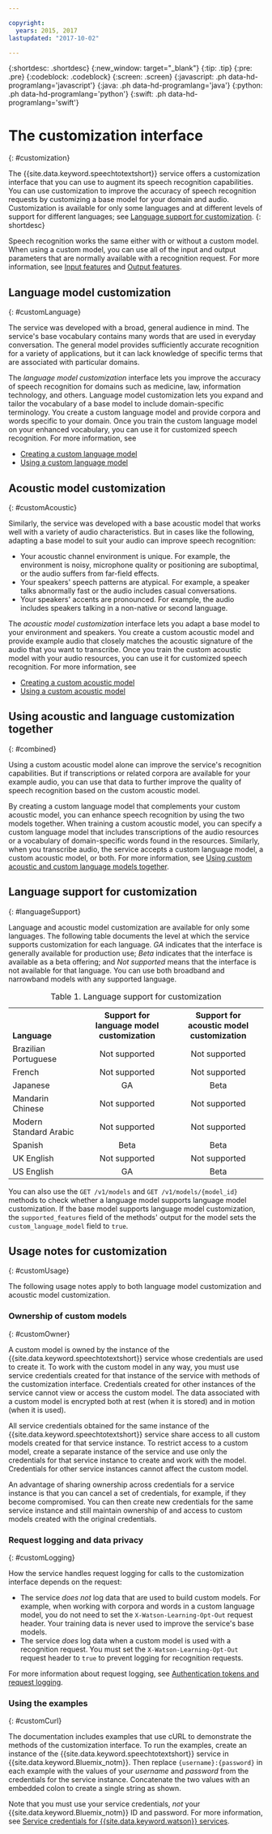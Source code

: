 ```yaml
---

copyright:
  years: 2015, 2017
lastupdated: "2017-10-02"

---
```


{:shortdesc: .shortdesc}
{:new_window: target="_blank"}
{:tip: .tip}
{:pre: .pre}
{:codeblock: .codeblock}
{:screen: .screen}
{:javascript: .ph data-hd-programlang='javascript'}
{:java: .ph data-hd-programlang='java'}
{:python: .ph data-hd-programlang='python'}
{:swift: .ph data-hd-programlang='swift'}

# The customization interface
{: #customization}

The {{site.data.keyword.speechtotextshort}} service offers a customization interface that you can use to augment its speech recognition capabilities. You can use customization to improve the accuracy of speech recognition requests by customizing a base model for your domain and audio. Customization is available for only some languages and at different levels of support for different languages; see [Language support for customization](#languageSupport).
{: shortdesc}

Speech recognition works the same either with or without a custom model. When using a custom model, you can use all of the input and output parameters that are normally available with a recognition request. For more information, see [Input features](/docs/services/speech-to-text/input.html) and [Output features](/docs/services/speech-to-text/output.html).

## Language model customization
{: #customLanguage}

The service was developed with a broad, general audience in mind. The service's base vocabulary contains many words that are used in everyday conversation. The general model provides sufficiently accurate recognition for a variety of applications, but it can lack knowledge of specific terms that are associated with particular domains.

The *language model customization* interface lets you improve the accuracy of speech recognition for domains such as medicine, law, information technology, and others. Language model customization lets you expand and tailor the vocabulary of a base model to include domain-specific terminology. You create a custom language model and provide corpora and words specific to your domain. Once you train the custom language model on your enhanced vocabulary, you can use it for customized speech recognition. For more information, see

-   [Creating a custom language model](/docs/services/speech-to-text/language-create.html)
-   [Using a custom language model](/docs/services/speech-to-text/language-use.html)

## Acoustic model customization
{: #customAcoustic}

Similarly, the service was developed with a base acoustic model that works well with a variety of audio characteristics. But in cases like the following, adapting a base model to suit your audio can improve speech recognition:

-   Your acoustic channel environment is unique. For example, the environment is noisy, microphone quality or positioning are suboptimal, or the audio suffers from far-field effects.
-   Your speakers' speech patterns are atypical. For example, a speaker talks abnormally fast or the audio includes casual conversations.
-   Your speakers' accents are pronounced. For example, the audio includes speakers talking in a non-native or second language.

The *acoustic model customization* interface lets you adapt a base model to your environment and speakers. You create a custom acoustic model and provide example audio that closely matches the acoustic signature of the audio that you want to transcribe. Once you train the custom acoustic model with your audio resources, you can use it for customized speech recognition. For more information, see

-   [Creating a custom acoustic model](/docs/services/speech-to-text/acoustic-create.html)
-   [Using a custom acoustic model](/docs/services/speech-to-text/acoustic-use.html)

## Using acoustic and language customization together
{: #combined}

Using a custom acoustic model alone can improve the service's recognition capabilities. But if transcriptions or related corpora are available for your example audio, you can use that data to further improve the quality of speech recognition based on the custom acoustic model.

By creating a custom language model that complements your custom acoustic model, you can enhance speech recognition by using the two models together. When training a custom acoustic model, you can specify a custom language model that includes transcriptions of the audio resources or a vocabulary of domain-specific words found in the resources. Similarly, when you transcribe audio, the service accepts a custom language model, a custom acoustic model, or both. For more information, see [Using custom acoustic and custom language models together](/docs/services/speech-to-text/acoustic-use.html#useBoth).

## Language support for customization
{: #languageSupport}

Language and acoustic model customization are available for only some languages. The following table documents the level at which the service supports customization for each language. *GA* indicates that the interface is generally available for production use; *Beta* indicates that the interface is available as a beta offering; and *Not supported* means that the interface is not available for that language. You can use both broadband and narrowband models with any supported language.

<table>
  <caption>Table 1. Language support for customization</caption>
  <tr>
    <th style="text-align:left; vertical-align:bottom; width 24%">
      Language
    </th>
    <th style="text-align:center; vertical-align:bottom; width 37%">
      Support for<br/>language model customization
    </th>
    <th style="text-align:center; vertical-align:bottom; width 37%">
      Support for <br/>acoustic model customization
    </th>
  </tr>
  <tr>
    <td>Brazilian Portuguese</td>
    <td style="text-align:center">Not supported</td>
    <td style="text-align:center">Not supported</td>
  </tr>
  <tr>
    <td>French</td>
    <td style="text-align:center">Not supported</td>
    <td style="text-align:center">Not supported</td>
  </tr>
  <tr>
    <td>Japanese</td>
    <td style="text-align:center">GA</td>
    <td style="text-align:center">Beta</td>
  </tr>
  <tr>
    <td>Mandarin Chinese</td>
    <td style="text-align:center">Not supported</td>
    <td style="text-align:center">Not supported</td>
  </tr>
  <tr>
    <td>Modern Standard Arabic</td>
    <td style="text-align:center">Not supported</td>
    <td style="text-align:center">Not supported</td>
  </tr>
  <tr>
    <td>Spanish</td>
    <td style="text-align:center">Beta</td>
    <td style="text-align:center">Beta</td>
  </tr>
  <tr>
    <td>UK English</td>
    <td style="text-align:center">Not supported</td>
    <td style="text-align:center">Not supported</td>
  </tr>
  <tr>
    <td>US English</td>
    <td style="text-align:center">GA</td>
    <td style="text-align:center">Beta</td>
  </tr>
</table>

You can also use the `GET /v1/models` and `GET /v1/models/{model_id}` methods to check whether a language model supports language model customization. If the base model supports language model customization, the `supported_features` field of the methods' output for the model sets the `custom_language_model` field to `true`.

## Usage notes for customization
{: #customUsage}

The following usage notes apply to both language model customization and acoustic model customization.

### Ownership of custom models
{: #customOwner}

A custom model is owned by the instance of the {{site.data.keyword.speechtotextshort}} service whose credentials are used to create it. To work with the custom model in any way, you must use service credentials created for that instance of the service with methods of the customization interface. Credentials created for other instances of the service cannot view or access the custom model. The data associated with a custom model is encrypted both at rest (when it is stored) and in motion (when it is used).

All service credentials obtained for the same instance of the {{site.data.keyword.speechtotextshort}} service share access to all custom models created for that service instance. To restrict access to a custom model, create a separate instance of the service and use only the credentials for that service instance to create and work with the model. Credentials for other service instances cannot affect the custom model.

An advantage of sharing ownership across credentials for a service instance is that you can cancel a set of credentials, for example, if they become compromised. You can then create new credentials for the same service instance and still maintain ownership of and access to custom models created with the original credentials.

### Request logging and data privacy
{: #customLogging}

How the service handles request logging for calls to the customization interface depends on the request:

-   The service *does not* log data that are used to build custom models. For example, when working with corpora and words in a custom language model, you do not need to set the `X-Watson-Learning-Opt-Out` request header. Your training data is never used to improve the service's base models.
-   The service *does* log data when a custom model is used with a recognition request. You must set the `X-Watson-Learning-Opt-Out` request header to `true` to prevent logging for recognition requests.

For more information about request logging, see [Authentication tokens and request logging](/docs/services/speech-to-text/input.html#common).

### Using the examples
{: #customCurl}

The documentation includes examples that use cURL to demonstrate the methods of the customization interface. To run the examples, create an instance of the {{site.data.keyword.speechtotextshort}} service in {{site.data.keyword.Bluemix_notm}}. Then replace `{username}:{password}` in each example with the values of your *username* and *password* from the credentials for the service instance. Concatenate the two values with an embedded colon to create a single string as shown.

Note that you must use your service credentials, *not* your {{site.data.keyword.Bluemix_notm}} ID and password. For more information, see [Service credentials for {{site.data.keyword.watson}} services](/docs/services/watson/getting-started-credentials.html).
